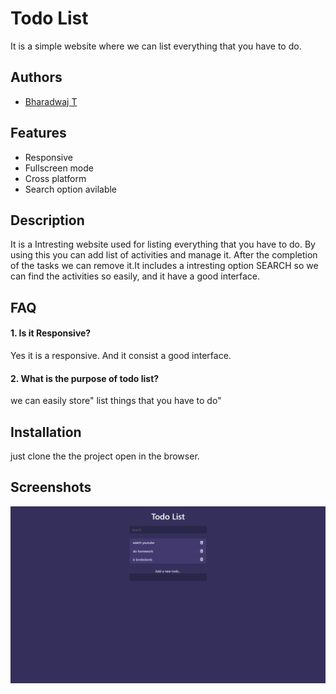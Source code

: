 
# Todo List

It is a simple website where we can  list everything that you have to do.
## Authors

- [Bharadwaj T](https://github.com/bharadwaj-t4)


## Features

- Responsive
- Fullscreen mode
- Cross platform
- Search option avilable


## Description
It is a Intresting website used for listing everything that you have to do.
By using this you can add list of activities and manage it. After the completion of the tasks we can remove it.It includes a intresting option SEARCH so we can find the activities so easily, and it have a good interface.
## FAQ

#### 1. Is it Responsive?

Yes it is a responsive. And it consist a good interface.

#### 2.  What is the purpose of todo list?

we can easily store" list things that you have to do"

## Installation
just clone the the project open in the browser.

    
## Screenshots

![App Screenshot](Screenshot.png)

```